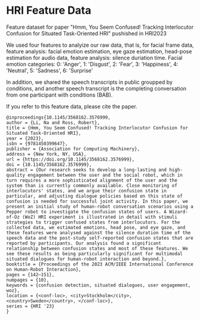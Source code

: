 # HRI Feature Data

Feature dataset for paper "Hmm, You Seem Confused! Tracking Interlocutor Confusion for Situated Task-Oriented HRI" pushished in HRI2023

We used four features to analyize our raw data, that is,
for facial frame data, feature analysis: facial emotion estimation, eye gaze estimation, head-pose estimation
for audio data, feature analysis: silence duriation time. 
Facial emotion categories: 0: 'Anger', 1: 'Disgust', 2: 'Fear', 3: 'Happiness', 4: 'Neutral', 5: 'Sadness', 6: 'Surprise'

In addition, we shared the speech transcripts in public groupped by conditions, and another speech transcript is the completing conversation from one participant with conditions (BAB).

If you refer to this feature data, please cite the paper. 

```
@inproceedings{10.1145/3568162.3576999,
author = {Li, Na and Ross, Robert},
title = {Hmm, You Seem Confused! Tracking Interlocutor Confusion for Situated Task-Oriented HRI},
year = {2023},
isbn = {9781450399647},
publisher = {Association for Computing Machinery},
address = {New York, NY, USA},
url = {https://doi.org/10.1145/3568162.3576999},
doi = {10.1145/3568162.3576999},
abstract = {Our research seeks to develop a long-lasting and high-quality engagement between the user and the social robot, which in turn requires a more sophisticated alignment of the user and the system than is currently commonly available. Close monitoring of interlocutors' states, and we argue their confusion state in particular, and adjusting dialogue policies based on this state of confusion is needed for successful joint activity. In this paper, we present an initial study of human-robot conversation scenarios using a Pepper robot to investigate the confusion states of users. A Wizard-of-Oz (WoZ) HRI experiment is illustrated in detail with stimuli strategies to trigger confused states from interlocutors. For the collected data, we estimated emotions, head pose, and eye gaze, and these features were analysed against the silence duration time of the speech data and the post-study self-reported confusion states that are reported by participants. Our analysis found a significant relationship between confusion states and most of these features. We see these results as being particularly significant for multimodal situated dialogues for human-robot interaction and beyond.},
booktitle = {Proceedings of the 2023 ACM/IEEE International Conference on Human-Robot Interaction},
pages = {142–151},
numpages = {10},
keywords = {confusion detection, situated dialogues, user engagement, woz},
location = {<conf-loc>, <city>Stockholm</city>, <country>Sweden</country>, </conf-loc>},
series = {HRI '23}
}
```

